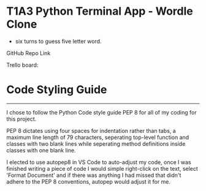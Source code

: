 # T1A3 Python Terminal App - Wordle Clone

- six turns to guess five letter word.

GitHub Repo Link

Trello board:

# Code Styling Guide

***

I chose to follow the Python Code style guide PEP 8 for all of my coding for this project. 

PEP 8 dictates using four spaces for indentation rather than tabs, a maximum line length of 79 characters, seperating top-level function and classes with two blank lines while seperating method definitions inside classes with one blank line.

I elected to use autopep8 in VS Code to auto-adjust my code, once I was finished writing a piece of code I would simple right-click on the text, select 'Format Document' and if there was anything I had missed that didn't adhere to the PEP 8 conventions, autopep would adjust it for me.